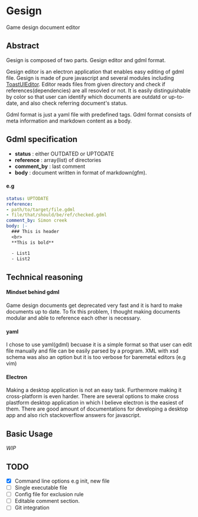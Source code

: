 # Gesign
Game design document editor

## Abstract
Gesign is composed of two parts. Gesign editor and gdml format.

Gesign editor is an electron application that enables easy editing of gdml file. Gesign is made of pure javascript and several modules including [ToastUIEditor](https://github.com/nhn/tui.editor). Editor reads files from given directory and check if references(dependencies) are all resovled or not. It is easily distinguishable by color so that user can identify which documents are outdatd or up-to-date, and also check referring document's status. 

Gdml format is just a yaml file with predefined tags. Gdml format consists of meta information and markdown content as a body.

## Gdml specification
- **status** : either OUTDATED or UPTODATE
- **reference** : array(list) of directories
- **comment_by** : last comment 
- **body** : document written in format of markdown(gfm).

#### e.g
```yaml
status: UPTODATE
reference: 
- path/to/target/file.gdml
- file/that/should/be/ref/checked.gdml
comment_by: Simon creek
body: |-
  ### This is header
  <br>
  **This is bold**

  - List1
  - List2
```

## Technical reasoning

#### Mindset behind gdml
Game design documents get deprecated very fast and it is hard to make documents up to date. To fix this problem, I thought making documents modular and able to reference each other is necessary.

#### yaml
I chose to use yaml(gdml) becuase it is a simple format so that user can edit file manually and file can be easily parsed by a program. XML with xsd schema was also an option but it is too verbose for baremetal editors (e.g vim)

#### Electron
Making a desktop application is not an easy task. Furthermore making it cross-platform is even harder. There are several options to make cross plastform desktop application in which I believe electron is the easiest of them. There are good amount of documentations for developing a desktop app and also rich stackoverflow answers for javascript.

## Basic Usage
*WIP*

## TODO 

- [X] Command line options e.g init, new file
- [ ] Single executable file
- [ ] Config file for exclusion rule
- [ ] Editable comment section.
- [ ] Git integration
